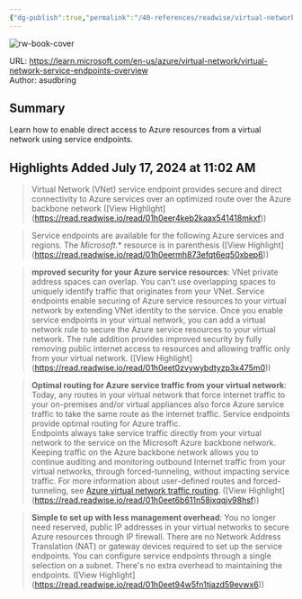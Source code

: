 ```yaml
---
{"dg-publish":true,"permalink":"/40-references/readwise/virtual-network-service-endpoints/","tags":["rw/articles"]}
---
```



![rw-book-cover](https://learn.microsoft.com/en-us/media/logos/logo-ms-social.png)

  

URL: <https://learn.microsoft.com/en-us/azure/virtual-network/virtual-network-service-endpoints-overview>  
Author: asudbring

## Summary

Learn how to enable direct access to Azure resources from a virtual network using service endpoints.

## Highlights Added July 17, 2024 at 11:02 AM

> Virtual Network (VNet) service endpoint provides secure and direct connectivity to Azure services over an optimized route over the Azure backbone network ([View Highlight] (<https://read.readwise.io/read/01h0eer4keb2kaax541418mkxf>))

> Service endpoints are available for the following Azure services and regions. The *Microsoft.** resource is in parenthesis ([View Highlight] (<https://read.readwise.io/read/01h0eermh873efqt6eq50xbep6>))

> **mproved security for your Azure service resources**: VNet private address spaces can overlap. You can't use overlapping spaces to uniquely identify traffic that originates from your VNet. Service endpoints enable securing of Azure service resources to your virtual network by extending VNet identity to the service. Once you enable service endpoints in your virtual network, you can add a virtual network rule to secure the Azure service resources to your virtual network. The rule addition provides improved security by fully removing public internet access to resources and allowing traffic only from your virtual network. ([View Highlight] (<https://read.readwise.io/read/01h0eet0zvywybdtyzp3x475m0>))

> **Optimal routing for Azure service traffic from your virtual network**: Today, any routes in your virtual network that force internet traffic to your on-premises and/or virtual appliances also force Azure service traffic to take the same route as the internet traffic. Service endpoints provide optimal routing for Azure traffic.  
> Endpoints always take service traffic directly from your virtual network to the service on the Microsoft Azure backbone network. Keeping traffic on the Azure backbone network allows you to continue auditing and monitoring outbound Internet traffic from your virtual networks, through forced-tunneling, without impacting service traffic. For more information about user-defined routes and forced-tunneling, see [Azure virtual network traffic routing](https://learn.microsoft.com/en-us/azure/virtual-network/virtual-networks-udr-overview). ([View Highlight] (<https://read.readwise.io/read/01h0eet6b611n58jxqqjv98hsf>))

> **Simple to set up with less management overhead**: You no longer need reserved, public IP addresses in your virtual networks to secure Azure resources through IP firewall. There are no Network Address Translation (NAT) or gateway devices required to set up the service endpoints. You can configure service endpoints through a single selection on a subnet. There's no extra overhead to maintaining the endpoints. ([View Highlight] (<https://read.readwise.io/read/01h0eet94w5fn1tjazd59evwx6>))
